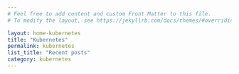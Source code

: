 ```yaml
---
# Feel free to add content and custom Front Matter to this file.
# To modify the layout, see https://jekyllrb.com/docs/themes/#overriding-theme-defaults

layout: home-kubernetes
title: "Kubernetes"
permalink: kubernetes
list_title: "Recent posts"
category: kubernetes
---
```

